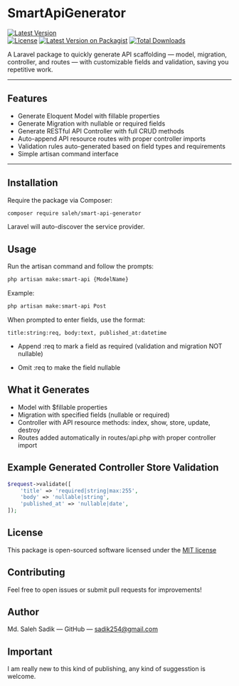 # SmartApiGenerator

[![Latest Version](https://img.shields.io/github/v/release/sadik254/smart-api-generator?style=flat-square)](https://github.com/sadik254/smart-api-generator/releases)  
[![License](https://img.shields.io/github/license/sadik254/smart-api-generator?style=flat-square)](LICENSE) 
[![Latest Version on Packagist](https://img.shields.io/packagist/v/saleh/smart-api-generator.svg?style=flat-square)](https://packagist.org/packages/saleh/smart-api-generator)
[![Total Downloads](https://img.shields.io/packagist/dt/saleh/smart-api-generator.svg?style=flat-square)](https://packagist.org/packages/saleh/smart-api-generator)


A Laravel package to quickly generate API scaffolding — model, migration, controller, and routes — with customizable fields and validation, saving you repetitive work.

---

## Features

- Generate Eloquent Model with fillable properties  
- Generate Migration with nullable or required fields  
- Generate RESTful API Controller with full CRUD methods  
- Auto-append API resource routes with proper controller imports  
- Validation rules auto-generated based on field types and requirements  
- Simple artisan command interface  

---

## Installation

Require the package via Composer:

```bash
composer require saleh/smart-api-generator
```
Laravel will auto-discover the service provider.

## Usage

Run the artisan command and follow the prompts:

```bash
php artisan make:smart-api {ModelName}
```

Example:

```bash
php artisan make:smart-api Post
```

When prompted to enter fields, use the format:

```
title:string:req, body:text, published_at:datetime
```

- Append :req to mark a field as required (validation and migration NOT nullable)

- Omit :req to make the field nullable 

## What it Generates

- Model with $fillable properties
- Migration with specified fields (nullable or required)
- Controller with API resource methods: index, show, store, update, destroy
- Routes added automatically in routes/api.php with proper controller import

## Example Generated Controller Store Validation

```php
$request->validate([
    'title' => 'required|string|max:255',
    'body' => 'nullable|string',
    'published_at' => 'nullable|date',
]);
```
## License
This package is open-sourced software licensed under the [MIT license](https://opensource.org/licenses/MIT)

## Contributing
Feel free to open issues or submit pull requests for improvements!

## Author
Md. Saleh Sadik — GitHub — sadik254@gmail.com

## Important
I am really new to this kind of publishing, any kind of suggesstion is welcome. 